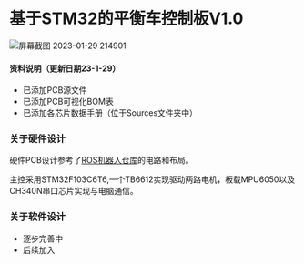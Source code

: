 # 基于STM32的平衡车控制板V1.0

![屏幕截图 2023-01-29 214901](https://s2.loli.net/2023/01/29/xhSUZWOpQVsXwBv.png)



#### 资料说明（更新日期23-1-29）

- 已添加PCB源文件
- 已添加PCB可视化BOM表
- 已添加各芯片数据手册（位于Sources文件夹中）

### 关于硬件设计

硬件PCB设计参考了[ROS机器人仓库](https://github.com/fan-ziqi/My_ROS_Robot)的电路和布局。

主控采用STM32F103C6T6,一个TB6612实现驱动两路电机，板载MPU6050以及CH340N串口芯片实现与电脑通信。

### 关于软件设计

- 逐步完善中
- 后续加入
